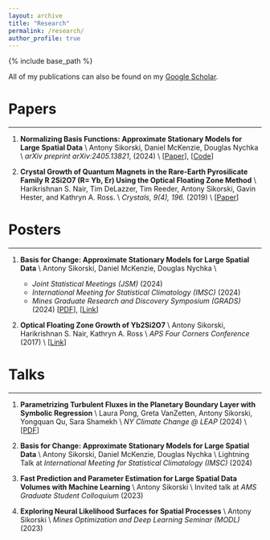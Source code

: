 ```yaml
---
layout: archive
title: "Research"
permalink: /research/
author_profile: true
---
```


{% include base_path %}

All of my publications can also be found on my [Google Scholar](https://scholar.google.com/citations?user=ndFK6AsAAAAJ&hl=en).

# Papers
------

1. **Normalizing Basis Functions: Approximate Stationary Models for Large Spatial Data** \\
    Antony Sikorski, Daniel McKenzie, Douglas Nychka \\
    *arXiv preprint arXiv:2405.13821*, (2024) \\
    [[Paper](https://arxiv.org/abs/2405.13821)], [[Code](https://github.com/antonyxsik/Normalization-Paper)]

2. **Crystal Growth of Quantum Magnets in the Rare-Earth Pyrosilicate Family R 2Si2O7 (R= Yb, Er) Using the Optical Floating Zone Method** \\
    Harikrishnan S. Nair, Tim DeLazzer, Tim Reeder, Antony Sikorski, Gavin Hester, and Kathryn A. Ross. \\
    *Crystals, 9(4), 196.* (2019) \\
    [[Paper](https://www.mdpi.com/2073-4352/9/4/196)]


# Posters
------

1. **Basis for Change: Approximate Stationary Models for Large Spatial Data** \\
    Antony Sikorski, Daniel McKenzie, Douglas Nychka \\
    - *Joint Statistical Meetings (JSM)* (2024) 
    - *International Meeting for Statistical Climatology (IMSC)* (2024) 
    - *Mines Graduate Research and Discovery Symposium (GRADS)* (2024) 
    [[PDF](https://antonyxsik.github.io/files/basis_poster.pdf)], [[Link](https://repository.mines.edu/handle/11124/179041)]

2. **Optical Floating Zone Growth of Yb2Si2O7** \\
    Antony Sikorski, Harikrishnan S. Nair, Kathryn A. Ross \\
    *APS Four Corners Conference* (2017) \\
    [[Link](https://meetings.aps.org/Meeting/4CF17/Event/311482)]


# Talks
------
1. **Parametrizing Turbulent Fluxes in the Planetary Boundary Layer with Symbolic Regression** \\
    Laura Pong, Greta VanZetten, Antony Sikorski, Yongquan Qu, Sara Shamekh \\
    *NY Climate Change @ LEAP* (2024) \\
    [[PDF](https://antonyxsik.github.io/files/LEAP_NYclimate_talk.pdf)]

2. **Basis for Change: Approximate Stationary Models for Large Spatial Data** \\
    Antony Sikorski, Daniel McKenzie, Douglas Nychka \\
    Lightning Talk at *International Meeting for Statistical Climatology (IMSC)* (2024)

3. **Fast Prediction and Parameter Estimation for Large Spatial Data Volumes with Machine Learning** \\
    Antony Sikorski \\
    Invited talk at *AMS Graduate Student Colloquium* (2023) 

4. **Exploring Neural Likelihood Surfaces for Spatial Processes** \\
    Antony Sikorski \\
    *Mines Optimization and Deep Learning Seminar (MODL)* (2023) 

